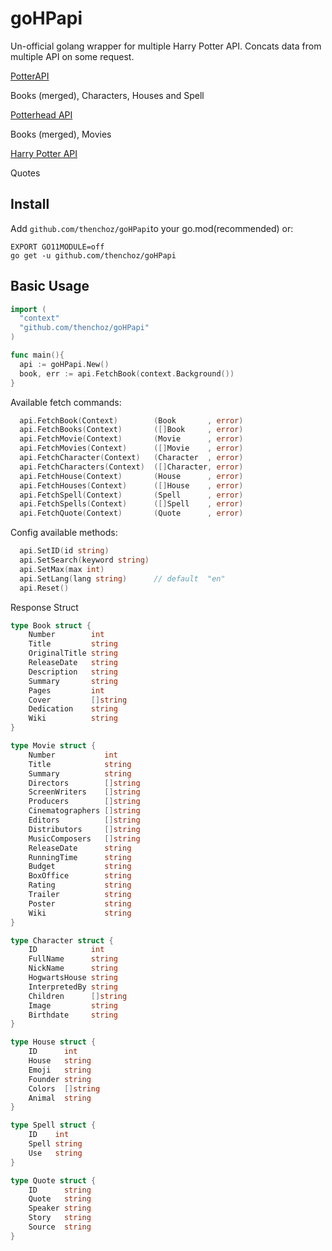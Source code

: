# goHPapi

Un-official golang wrapper for multiple Harry Potter API. Concats data from multiple API on some request.

[PotterAPI](https://github.com/fedeperin/potterapi)

Books (merged), Characters, Houses and Spell

[Potterhead API](https://github.com/AcidOP/potterhead-api)

Books (merged), Movies

[Harry Potter API](https://github.com/joeltgray/HarryPotterAPI/tree/main?tab=readme-ov-file)

Quotes

## Install
Add ```github.com/thenchoz/goHPapi```to your go.mod(recommended) or:
```
EXPORT GO11MODULE=off
go get -u github.com/thenchoz/goHPapi
```

## Basic Usage
```go
import (
  "context"
  "github.com/thenchoz/goHPapi"
)

func main(){
  api := goHPapi.New()
  book, err := api.FetchBook(context.Background())
}
```
Available fetch commands:
```go
  api.FetchBook(Context)		(Book		, error)
  api.FetchBooks(Context)		([]Book		, error)
  api.FetchMovie(Context)		(Movie		, error)
  api.FetchMovies(Context)		([]Movie	, error)
  api.FetchCharacter(Context)	(Character	, error)
  api.FetchCharacters(Context)	([]Character, error)
  api.FetchHouse(Context)		(House		, error)
  api.FetchHouses(Context)		([]House	, error)
  api.FetchSpell(Context)		(Spell		, error)
  api.FetchSpells(Context)		([]Spell	, error)
  api.FetchQuote(Context)		(Quote		, error)
```
Config available methods:
```go
  api.SetID(id string)
  api.SetSearch(keyword string)
  api.SetMax(max int)
  api.SetLang(lang string)      // default  "en"
  api.Reset()
```
Response Struct
```go
type Book struct {
	Number        int
	Title         string
	OriginalTitle string
	ReleaseDate   string
	Description   string
	Summary       string
	Pages         int
	Cover         []string
	Dedication    string
	Wiki          string
}

type Movie struct {
	Number           int
	Title            string
	Summary          string
	Directors        []string
	ScreenWriters    []string
	Producers        []string
	Cinematographers []string
	Editors          []string
	Distributors     []string
	MusicComposers   []string
	ReleaseDate      string
	RunningTime      string
	Budget           string
	BoxOffice        string
	Rating           string
	Trailer          string
	Poster           string
	Wiki             string
}

type Character struct {
	ID            int
	FullName      string
	NickName      string
	HogwartsHouse string
	InterpretedBy string
	Children      []string
	Image         string
	Birthdate     string
}

type House struct {
	ID      int
	House   string
	Emoji   string
	Founder string
	Colors  []string
	Animal  string
}

type Spell struct {
	ID    int
	Spell string
	Use   string
}

type Quote struct {
	ID      string
	Quote   string
	Speaker string
	Story   string
	Source  string
}
```
